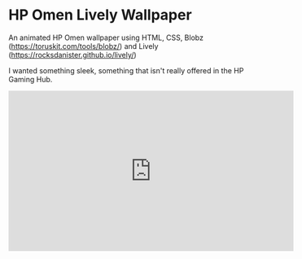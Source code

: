 # HP Omen Lively Wallpaper
An animated HP Omen wallpaper using HTML, CSS, Blobz (https://toruskit.com/tools/blobz/) and Lively (https://rocksdanister.github.io/lively/)

I wanted something sleek, something that isn't really offered in the HP Gaming Hub.

<iframe width="560" height="315" src="https://www.youtube.com/embed/XlHTDbKnt9c" title="YouTube video player" frameborder="0" allow="accelerometer; autoplay; clipboard-write; encrypted-media; gyroscope; picture-in-picture" allowfullscreen></iframe>
